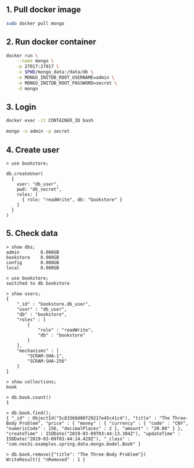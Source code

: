 ## 1. Pull docker image

```bash
sudo docker pull mongo
```

## 2. Run docker container

```bash
docker run \
    --name mongo \
    -p 27017:27017 \
    -v $PWD/mongo_data:/data/db \
    -e MONGO_INITDB_ROOT_USERNAME=admin \
    -e MONGO_INITDB_ROOT_PASSWORD=secret \
    -d mongo
```

## 3. Login

```bash
docker exec -it CONTAINER_ID bash
```

```bash
mongo -u admin -p secret
```

## 4. Create user

```
> use bookstore;
```

```
db.createUser(
  {
    user: "db_user",
    pwd: "db_secret",
    roles: [
      { role: "readWrite", db: "bookstore" }
    ]
  }
)
```

## 5. Check data

```
> show dbs;
admin        0.000GB
bookstore    0.000GB
config       0.000GB
local        0.000GB
```

```
> use bookstore;
switched to db bookstore
```

```
> show users;
{
	"_id" : "bookstore.db_user",
	"user" : "db_user",
	"db" : "bookstore",
	"roles" : [
		{
			"role" : "readWrite",
			"db" : "bookstore"
		}
	],
	"mechanisms" : [
		"SCRAM-SHA-1",
		"SCRAM-SHA-256"
	]
}
```

```
> show collections;
book
```

```
> db.book.count()
1
```

```
> db.book.find();
{ "_id" : ObjectId("5c83368d00f29217e45c41c4"), "title" : "The Three-Body Problem", "price" : { "money" : { "currency" : { "code" : "CNY", "numericCode" : 156, "decimalPlaces" : 2 }, "amount" : "20.00" } }, "createTime" : ISODate("2019-03-09T03:44:13.304Z"), "updateTime" : ISODate("2019-03-09T03:44:14.429Z"), "_class" : "com.nex3z.examples.spring.data.mongo.model.Book" }
```

```
> db.book.remove({"title": "The Three-Body Problem"})
WriteResult({ "nRemoved" : 1 }
```
